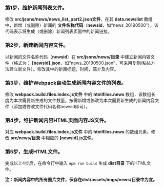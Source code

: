 ### 第1步，维护新闻列表文件。
修改 **src/jsons/news/news_list_part2.json文件**，在其 **data.newslist** 数组中，新增（或删除）新闻的 **文件名称代码**（**newsid**，如“news_20190500”）。该代码表示将生成（或删除）新闻列表页面中的新闻链接。

### 第2步，新建新闻内容文件。
以新闻的文件名称代码（**newsid**）在 **src/jsons/news/目录** 中建立新闻内容文件（格式为： **[newsid].json**，如“news_20190500.json”，可采用复制/粘帖方法建立新文件）。修改其中的新闻标题，时间，简介及内容。

### 第3步，维护Webpack自动生成新闻内容文件的列表。
修改 **webpack.build.files.index.js文件** 中的 **htmlfiles.news** 数组，该数组长度为本次需要新生成的文件数量，按需新增或修改为本次需要新生成的新闻内容文件（添加或修改文件代码名称newsid即可）。

### 第4步，维护新闻内容HTML页面内容JS文件。
对应 **webpack.build.files.index.js文件** 中的 **htmlfiles.news** 的数组元素，修改 **src/news/目录** 中相应的 **[newsid].js文件**。

### 第5步，生成HTML文件。
完成以上4步后，在命令行中输入
``
npm run build
``
生成 **dist目录** 下的HTML文件。

**注：新闻内容中的所有图片文件，保存在dist/assets/imgs/news/目录中为宜。**
